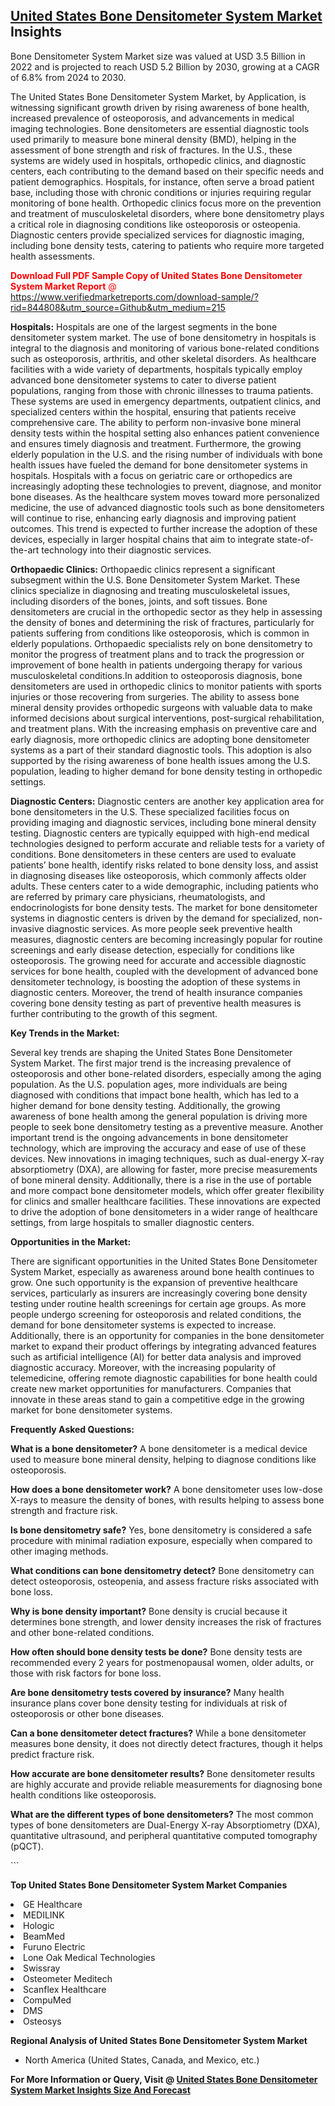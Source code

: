 <h2><a href="https://www.verifiedmarketreports.com/download-sample/?rid=844808&amp;utm_source=Github&amp;utm_medium=215" target="_blank">United States Bone Densitometer System Market</a> Insights</h2><p>Bone Densitometer System Market size was valued at USD 3.5 Billion in 2022 and is projected to reach USD 5.2 Billion by 2030, growing at a CAGR of 6.8% from 2024 to 2030.</p><p><p>The United States Bone Densitometer System Market, by Application, is witnessing significant growth driven by rising awareness of bone health, increased prevalence of osteoporosis, and advancements in medical imaging technologies. Bone densitometers are essential diagnostic tools used primarily to measure bone mineral density (BMD), helping in the assessment of bone strength and risk of fractures. In the U.S., these systems are widely used in hospitals, orthopedic clinics, and diagnostic centers, each contributing to the demand based on their specific needs and patient demographics. Hospitals, for instance, often serve a broad patient base, including those with chronic conditions or injuries requiring regular monitoring of bone health. Orthopedic clinics focus more on the prevention and treatment of musculoskeletal disorders, where bone densitometry plays a critical role in diagnosing conditions like osteoporosis or osteopenia. Diagnostic centers provide specialized services for diagnostic imaging, including bone density tests, catering to patients who require more targeted health assessments. <p><span class=""><span style="color: #ff0000;"><strong>Download Full PDF Sample Copy of United States Bone Densitometer System Market Report</strong> @ </span><a href="https://www.verifiedmarketreports.com/download-sample/?rid=844808&amp;utm_source=Github&amp;utm_medium=215" target="_blank">https://www.verifiedmarketreports.com/download-sample/?rid=844808&amp;utm_source=Github&amp;utm_medium=215</a></span></p></p><p><b>Hospitals:</b> Hospitals are one of the largest segments in the bone densitometer system market. The use of bone densitometry in hospitals is integral to the diagnosis and monitoring of various bone-related conditions such as osteoporosis, arthritis, and other skeletal disorders. As healthcare facilities with a wide variety of departments, hospitals typically employ advanced bone densitometer systems to cater to diverse patient populations, ranging from those with chronic illnesses to trauma patients. These systems are used in emergency departments, outpatient clinics, and specialized centers within the hospital, ensuring that patients receive comprehensive care. The ability to perform non-invasive bone mineral density tests within the hospital setting also enhances patient convenience and ensures timely diagnosis and treatment. Furthermore, the growing elderly population in the U.S. and the rising number of individuals with bone health issues have fueled the demand for bone densitometer systems in hospitals. Hospitals with a focus on geriatric care or orthopedics are increasingly adopting these technologies to prevent, diagnose, and monitor bone diseases. As the healthcare system moves toward more personalized medicine, the use of advanced diagnostic tools such as bone densitometers will continue to rise, enhancing early diagnosis and improving patient outcomes. This trend is expected to further increase the adoption of these devices, especially in larger hospital chains that aim to integrate state-of-the-art technology into their diagnostic services. <p><b>Orthopaedic Clinics:</b> Orthopaedic clinics represent a significant subsegment within the U.S. Bone Densitometer System Market. These clinics specialize in diagnosing and treating musculoskeletal issues, including disorders of the bones, joints, and soft tissues. Bone densitometers are crucial in the orthopedic sector as they help in assessing the density of bones and determining the risk of fractures, particularly for patients suffering from conditions like osteoporosis, which is common in elderly populations. Orthopaedic specialists rely on bone densitometry to monitor the progress of treatment plans and to track the progression or improvement of bone health in patients undergoing therapy for various musculoskeletal conditions.In addition to osteoporosis diagnosis, bone densitometers are used in orthopedic clinics to monitor patients with sports injuries or those recovering from surgeries. The ability to assess bone mineral density provides orthopedic surgeons with valuable data to make informed decisions about surgical interventions, post-surgical rehabilitation, and treatment plans. With the increasing emphasis on preventive care and early diagnosis, more orthopedic clinics are adopting bone densitometer systems as a part of their standard diagnostic tools. This adoption is also supported by the rising awareness of bone health issues among the U.S. population, leading to higher demand for bone density testing in orthopedic settings.<p><b>Diagnostic Centers:</b> Diagnostic centers are another key application area for bone densitometers in the U.S. These specialized facilities focus on providing imaging and diagnostic services, including bone mineral density testing. Diagnostic centers are typically equipped with high-end medical technologies designed to perform accurate and reliable tests for a variety of conditions. Bone densitometers in these centers are used to evaluate patients’ bone health, identify risks related to bone density loss, and assist in diagnosing diseases like osteoporosis, which commonly affects older adults. These centers cater to a wide demographic, including patients who are referred by primary care physicians, rheumatologists, and endocrinologists for bone density tests. The market for bone densitometer systems in diagnostic centers is driven by the demand for specialized, non-invasive diagnostic services. As more people seek preventive health measures, diagnostic centers are becoming increasingly popular for routine screenings and early disease detection, especially for conditions like osteoporosis. The growing need for accurate and accessible diagnostic services for bone health, coupled with the development of advanced bone densitometer technology, is boosting the adoption of these systems in diagnostic centers. Moreover, the trend of health insurance companies covering bone density testing as part of preventive health measures is further contributing to the growth of this segment.<p><b>Key Trends in the Market:</b></p><p>Several key trends are shaping the United States Bone Densitometer System Market. The first major trend is the increasing prevalence of osteoporosis and other bone-related disorders, especially among the aging population. As the U.S. population ages, more individuals are being diagnosed with conditions that impact bone health, which has led to a higher demand for bone density testing. Additionally, the growing awareness of bone health among the general population is driving more people to seek bone densitometry testing as a preventive measure. Another important trend is the ongoing advancements in bone densitometer technology, which are improving the accuracy and ease of use of these devices. New innovations in imaging techniques, such as dual-energy X-ray absorptiometry (DXA), are allowing for faster, more precise measurements of bone mineral density. Additionally, there is a rise in the use of portable and more compact bone densitometer models, which offer greater flexibility for clinics and smaller healthcare facilities. These innovations are expected to drive the adoption of bone densitometers in a wider range of healthcare settings, from large hospitals to smaller diagnostic centers. <p><b>Opportunities in the Market:</b></p><p>There are significant opportunities in the United States Bone Densitometer System Market, especially as awareness around bone health continues to grow. One such opportunity is the expansion of preventive healthcare services, particularly as insurers are increasingly covering bone density testing under routine health screenings for certain age groups. As more people undergo screening for osteoporosis and related conditions, the demand for bone densitometer systems is expected to increase. Additionally, there is an opportunity for companies in the bone densitometer market to expand their product offerings by integrating advanced features such as artificial intelligence (AI) for better data analysis and improved diagnostic accuracy. Moreover, with the increasing popularity of telemedicine, offering remote diagnostic capabilities for bone health could create new market opportunities for manufacturers. Companies that innovate in these areas stand to gain a competitive edge in the growing market for bone densitometer systems.<p><b>Frequently Asked Questions:</b></p><p><b>What is a bone densitometer?</b> A bone densitometer is a medical device used to measure bone mineral density, helping to diagnose conditions like osteoporosis.</p><p><b>How does a bone densitometer work?</b> A bone densitometer uses low-dose X-rays to measure the density of bones, with results helping to assess bone strength and fracture risk.</p><p><b>Is bone densitometry safe?</b> Yes, bone densitometry is considered a safe procedure with minimal radiation exposure, especially when compared to other imaging methods.</p><p><b>What conditions can bone densitometry detect?</b> Bone densitometry can detect osteoporosis, osteopenia, and assess fracture risks associated with bone loss.</p><p><b>Why is bone density important?</b> Bone density is crucial because it determines bone strength, and lower density increases the risk of fractures and other bone-related conditions.</p><p><b>How often should bone density tests be done?</b> Bone density tests are recommended every 2 years for postmenopausal women, older adults, or those with risk factors for bone loss.</p><p><b>Are bone densitometry tests covered by insurance?</b> Many health insurance plans cover bone density testing for individuals at risk of osteoporosis or other bone diseases.</p><p><b>Can a bone densitometer detect fractures?</b> While a bone densitometer measures bone density, it does not directly detect fractures, though it helps predict fracture risk.</p><p><b>How accurate are bone densitometer results?</b> Bone densitometer results are highly accurate and provide reliable measurements for diagnosing bone health conditions like osteoporosis.</p><p><b>What are the different types of bone densitometers?</b> The most common types of bone densitometers are Dual-Energy X-ray Absorptiometry (DXA), quantitative ultrasound, and peripheral quantitative computed tomography (pQCT).</p>```</p><p><strong>Top United States Bone Densitometer System Market Companies</strong></p><div data-test-id=""><p><li>GE Healthcare</li><li> MEDILINK</li><li> Hologic</li><li> BeamMed</li><li> Furuno Electric</li><li> Lone Oak Medical Technologies</li><li> Swissray</li><li> Osteometer Meditech</li><li> Scanflex Healthcare</li><li> CompuMed</li><li> DMS</li><li> Osteosys</li></p><div><strong>Regional Analysis of&nbsp;United States Bone Densitometer System Market</strong></div><ul><li dir="ltr"><p dir="ltr">North America&nbsp;(United States, Canada, and Mexico, etc.)</p></li></ul><p><strong>For More Information or Query, Visit @&nbsp;</strong><strong><a href="https://www.verifiedmarketreports.com/product/bone-densitometer-system-market/?utm_source=Github&amp;utm_medium=215" target="_blank">United States Bone Densitometer System Market Insights Size And Forecast</a></strong></p></div>
